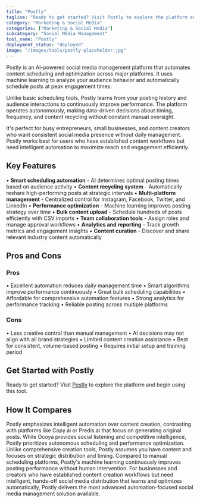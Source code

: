 ```yaml
---
title: "Postly"
tagline: "Ready to get started? Visit Postly to explore the platform and begin using th..."
category: "Marketing & Social Media"
categories: ["Marketing & Social Media"]
subcategory: "Social Media Management"
tool_name: "Postly"
deployment_status: "deployed"
image: "/images/tools/postly-placeholder.jpg"
---
```

Postly is an AI-powered social media management platform that automates content scheduling and optimization across major platforms. It uses machine learning to analyze your audience behavior and automatically schedule posts at peak engagement times.

Unlike basic scheduling tools, Postly learns from your posting history and audience interactions to continuously improve performance. The platform operates autonomously, making data-driven decisions about timing, frequency, and content recycling without constant manual oversight.

It's perfect for busy entrepreneurs, small businesses, and content creators who want consistent social media presence without daily management. Postly works best for users who have established content workflows but need intelligent automation to maximize reach and engagement efficiently.

## Key Features

• **Smart scheduling automation** - AI determines optimal posting times based on audience activity
• **Content recycling system** - Automatically reshare high-performing posts at strategic intervals
• **Multi-platform management** - Centralized control for Instagram, Facebook, Twitter, and LinkedIn
• **Performance optimization** - Machine learning improves posting strategy over time
• **Bulk content upload** - Schedule hundreds of posts efficiently with CSV imports
• **Team collaboration tools** - Assign roles and manage approval workflows
• **Analytics and reporting** - Track growth metrics and engagement insights
• **Content curation** - Discover and share relevant industry content automatically

## Pros and Cons

### Pros
• Excellent automation reduces daily management time
• Smart algorithms improve performance continuously
• Great bulk scheduling capabilities
• Affordable for comprehensive automation features
• Strong analytics for performance tracking
• Reliable posting across multiple platforms

### Cons
• Less creative control than manual management
• AI decisions may not align with all brand strategies
• Limited content creation assistance
• Best for consistent, volume-based posting
• Requires initial setup and training period

## Get Started with Postly

Ready to get started? Visit [Postly](https://www.postly.ai) to explore the platform and begin using this tool.

## How It Compares

Postly emphasizes intelligent automation over content creation, contrasting with platforms like Copy.ai or Predis.ai that focus on generating original posts. While Ocoya provides social listening and competitive intelligence, Postly prioritizes autonomous scheduling and performance optimization. Unlike comprehensive creation tools, Postly assumes you have content and focuses on strategic distribution and timing. Compared to manual scheduling platforms, Postly's machine learning continuously improves posting performance without human intervention. For businesses and creators who have established content creation workflows but need intelligent, hands-off social media distribution that learns and optimizes automatically, Postly delivers the most advanced automation-focused social media management solution available.